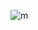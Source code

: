 ![m](https://github.com/MianajiAli/MianajiAli/assets/87234097/092a7adc-73cc-49bc-ae07-e172e98a1328)
